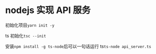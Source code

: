 # nodejs 实现 API 服务

初始化项目`yarn init -y`

ts 初始化`tsc --init`

安装`npm install -g ts-node`后可以一句话运行 ts`ts-node api_server.ts`
